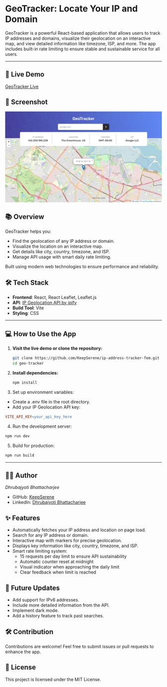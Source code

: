 # GeoTracker: Locate Your IP and Domain

GeoTracker is a powerful React-based application that allows users to track IP addresses and domains, visualize their geolocation on an interactive map, and view detailed information like timezone, ISP, and more. The app includes built-in rate limiting to ensure stable and sustainable service for all users.

---

## 🚀 Live Demo

[GeoTracker Live](https://geo-tracker-kappa.vercel.app/)

## 📸 Screenshot

![App Screenshot](./public/geo-tracker-home.png)

## 📚 Overview

GeoTracker helps you:

- Find the geolocation of any IP address or domain.
- Visualize the location on an interactive map.
- Get details like city, country, timezone, and ISP.
- Manage API usage with smart daily rate limiting.

Built using modern web technologies to ensure performance and reliability.

## 🛠️ Tech Stack

- **Frontend**: React, React Leaflet, Leaflet.js
- **API**: [IP Geolocation API by ipify](https://geo.ipify.org)
- **Build Tool**: Vite
- **Styling**: CSS

---

## 💻 How to Use the App

1. **Visit the live demo or clone the repository:**
   ```bash
   git clone https://github.com/KeepSerene/ip-address-tracker-fem.git
   cd geo-tracker
   ```
2. **Install dependencies:**

   ```bash
   npm install
   ```

3. Set up environment variables:

- Create a .env file in the root directory.
- Add your IP Geolocation API key:

```makefile
VITE_API_KEY=your_api_key_here
```

4. Run the development server:

```bash
npm run dev
```

5. Build for production:

```bash
npm run build
```

---

## 👨‍💻 Author

_Dhrubajyoti Bhattacharjee_

- GitHub: [KeepSerene](https://github.com/KeepSerene)
- LinkedIn: [Dhrubajyoti Bhattacharjee](https://www.linkedin.com/in/dhrubajyoti-bhattacharjee-320822318/)

## ✨ Features

- Automatically fetches your IP address and location on page load.
- Search for any IP address or domain.
- Interactive map with markers for precise geolocation.
- Displays key information like city, country, timezone, and ISP.
- Smart rate limiting system:
  - 15 requests per day limit to ensure API sustainability
  - Automatic counter reset at midnight
  - Visual indicator when approaching the daily limit
  - Clear feedback when limit is reached

## 🌟 Future Updates

- Add support for IPv6 addresses.
- Include more detailed information from the API.
- Implement dark mode.
- Add a history feature to track past searches.

## 🛠️ Contribution

Contributions are welcome! Feel free to submit issues or pull requests to enhance the app.

## 📜 License

This project is licensed under the MIT License.
